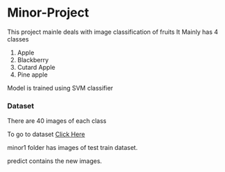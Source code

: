 # Minor-Project
This project mainle deals with image classification of fruits
It Mainly has 4 classes
1. Apple
2. Blackberry
3. Cutard Apple
4. Pine apple

Model is trained using SVM classifier

### Dataset
There are 40 images of each class

To go to dataset [Click Here](https://drive.google.com/drive/folders/1M8M5NCmAKXcuh7Rt0H0r89L2_IY17L7c?usp=sharing)

minor1 folder has images of test train dataset.

predict contains the new images.
